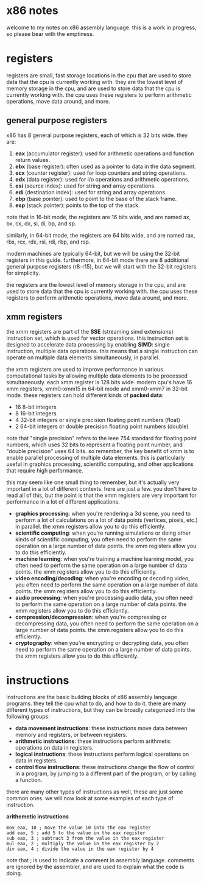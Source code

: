 # x86 notes

welcome to my notes on x86 assembly language. this is a work in progress, so please bear with the emptiness.

# registers

registers are small, fast storage locations in the cpu that are used to store data that the cpu is currently working with. they are the lowest level of memory storage in the cpu, and are used to store data that the cpu is currently working with. the cpu uses these registers to perform arithmetic operations, move data around, and more.

## general purpose registers

x86 has 8 general purpose registers, each of which is 32 bits wide. they are:
1. **eax** (accumulator register): used for arithmetic operations and function return values.
2. **ebx** (base register): often used as a pointer to data in the data segment.
3. **ecx** (counter register): used for loop counters and string operations.
4. **edx** (data register): used for i/o operations and arithmetic operations.
5. **esi** (source index): used for string and array operations.
6. **edi** (destination index): used for string and array operations.
7. **ebp** (base pointer): used to point to the base of the stack frame.
8. **esp** (stack pointer): points to the top of the stack.

note that in 16-bit mode, the registers are 16 bits wide, and are named ax, bx, cx, dx, si, di, bp, and sp.

similarly, in 64-bit mode, the registers are 64 bits wide, and are named rax, rbx, rcx, rdx, rsi, rdi, rbp, and rsp.

modern machines are typically 64-bit, but we will be using the 32-bit registers in this guide. furthermore, in 64-bit mode there are 8 additional general purpose registers (r8-r15), but we will start with the 32-bit registers for simplicity.

the registers are the lowest level of memory storage in the cpu, and are used to store data that the cpu is currently working with. the cpu uses these registers to perform arithmetic operations, move data around, and more.

## xmm registers

the xmm registers are part of the **SSE** (streaming simd extensions) instruction set, which is used for vector operations. this instruction set is designed to accelerate data processing by enabling **SIMD**: single instruction, multiple data operations. this means that a single instruction can operate on multiple data elements simultaneously, in parallel. 

the xmm registers are used to improve performance in various computational tasks by allowing multiple data elements to be processed simultaneously. each xmm register is 128 bits wide. modern cpu's have 16 xmm registers, xmm0-xmm15 in 64-bit mode and xmm0-xmm7 in 32-bit mode. these registers can hold different kinds of **packed data**:
- 16 8-bit integers
- 8 16-bit integers
- 4 32-bit integers or single precision floating point numbers (float)
- 2 64-bit integers or double precision floating point numbers (double)

note that "single precision" refers to the ieee 754 standard for floating point numbers, which uses 32 bits to represent a floating point number, and "double precision" uses 64 bits. so remember, the key benefit of xmm is to enable parallel processing of multiple data elements. this is particularly useful in graphics processing, scientific computing, and other applications that require high performance.

this may seem like one small thing to remember, but it's actually very important in a lot of different contexts. here are just a few. you don't have to read all of this, but the point is that the xmm registers are very important for performance in a lot of different applications.
- **graphics processing**: when you're rendering a 3d scene, you need to perform a lot of calculations on a lot of data points (vertices, pixels, etc.) in parallel. the xmm registers allow you to do this efficiently.
- **scientific computing**: when you're running simulations or doing other kinds of scientific computing, you often need to perform the same operation on a large number of data points. the xmm registers allow you to do this efficiently.
- **machine learning**: when you're training a machine learning model, you often need to perform the same operation on a large number of data points. the xmm registers allow you to do this efficiently.
- **video encoding/decoding**: when you're encoding or decoding video, you often need to perform the same operation on a large number of data points. the xmm registers allow you to do this efficiently.
- **audio processing**: when you're processing audio data, you often need to perform the same operation on a large number of data points. the xmm registers allow you to do this efficiently.
- **compression/decompression**: when you're compressing or decompressing data, you often need to perform the same operation on a large number of data points. the xmm registers allow you to do this efficiently.
- **cryptography**: when you're encrypting or decrypting data, you often need to perform the same operation on a large number of data points. the xmm registers allow you to do this efficiently.

# instructions

instructions are the basic building blocks of x86 assembly language programs. they tell the cpu what to do, and how to do it. there are many different types of instructions, but they can be broadly categorized into the following groups:
- **data movement instructions**: these instructions move data between memory and registers, or between registers.
- **arithmetic instructions**: these instructions perform arithmetic operations on data in registers.
- **logical instructions**: these instructions perform logical operations on data in registers.
- **control flow instructions**: these instructions change the flow of control in a program, by jumping to a different part of the program, or by calling a function.

there are many other types of instructions as well, these are just some common ones. we will now look at some examples of each type of instruction.

**arithemetic instructions**

```assembly
mov eax, 10 ; move the value 10 into the eax register
add eax, 5 ; add 5 to the value in the eax register
sub eax, 3 ; subtract 3 from the value in the eax register
mul eax, 2 ; multiply the value in the eax register by 2
div eax, 4 ; divide the value in the eax register by 4
```

note that ; is used to indicate a comment in assembly language. comments are ignored by the assembler, and are used to explain what the code is doing.